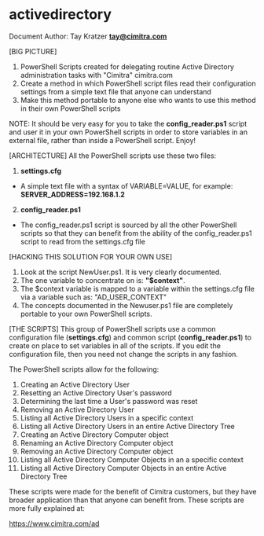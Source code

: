 # activedirectory
Document Author: Tay Kratzer **tay@cimitra.com**

[BIG PICTURE]
1. PowerShell Scripts created for delegating routine Active Directory administration tasks with "Cimitra" cimitra.com 
2. Create a method in which PowerShell script files read their configuration settings from a simple text file that anyone can understand 
3. Make this method portable to anyone else who wants to use this method in their own PowerShell scripts

NOTE: It should be very easy for you to take the **config_reader.ps1** script and user it in your own PowerShell scripts in order to store variables in an external file, rather than inside a PowerShell script. Enjoy!

[ARCHITECTURE]
All the PowerShell scripts use these two files:

1. **settings.cfg**
- A simple text file with a syntax of VARIABLE=VALUE, for example: **SERVER_ADDRESS=192.168.1.2**

2. **config_reader.ps1**
- The config_reader.ps1 script is sourced by all the other PowerShell scripts so that they can benefit from the ability of the config_reader.ps1 script to read from the settings.cfg file

[HACKING THIS SOLUTION FOR YOUR OWN USE]

1. Look at the script NewUser.ps1. It is very clearly documented. 
2. The one variable to concentrate on is:  **"$context"**. 
3. The $context variable is mapped to a variable within the settings.cfg file via a variable such as: "AD_USER_CONTEXT"
4. The concepts documented in the Newuser.ps1 file are completely portable to your own PowerShell scripts. 

[THE SCRIPTS]
This group of PowerShell scripts use a common configuration file (**settings.cfg**) and common script (**config_reader.ps1**) to create on place to set variables in all of the scripts. If you edit the configuration file, then you need not change the scripts in any fashion.

The PowerShell scripts allow for the following: 

1. Creating an Active Directory User
2. Resetting an Active Directory User's password
3. Determining the last time a User's password was reset
4. Removing an Active Directory User
5. Listing all Active Directory Users in a specific context
6. Listing all Active Directory Users in an entire Active Directory Tree
7. Creating an Active Directory Computer object
8. Renaming an Active Directory Computer object
9. Removing an Active Directory Computer object
10. Listing all Active Directory Computer Objects in an a specific context
11. Listing all Active Directory Computer Objects in an entire Active Directory Tree

These scripts were made for the benefit of Cimitra customers, but they have broader application than that anyone can benefit from. These scripts are more fully explained at: 

https://www.cimitra.com/ad

